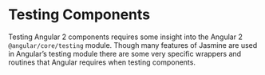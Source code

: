 # Testing Components

Testing Angular 2 components requires some insight into the Angular 2 `@angular/core/testing` module. Though many features of Jasmine are used in Angular’s testing module there are some very specific wrappers and routines that Angular requires when testing components.
